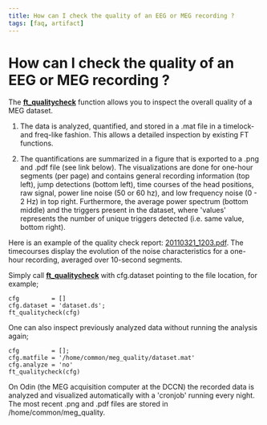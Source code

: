 ```yaml
---
title: How can I check the quality of an EEG or MEG recording ?
tags: [faq, artifact]
---
```


# How can I check the quality of an EEG or MEG recording ?

The **[ft_qualitycheck](/reference/ft_qualitycheck)** function allows you to inspect the overall quality of a MEG dataset.

1. The data is analyzed, quantified, and stored in a .mat file in a timelock- and freq-like fashion. This allows a detailed inspection by existing FT functions.

2. The quantifications are summarized in a figure that is exported to a .png and .pdf file (see link below). The visualizations are done for one-hour segments (per page) and contains general recording information (top left), jump detections (bottom left), time courses of the head positions, raw signal, power line noise (50 or 60 hz), and low frequency noise (0 - 2 Hz) in top right. Furthermore, the average power spectrum (bottom middle) and the triggers present in the dataset, where 'values' represents the number of unique triggers detected (i.e. same value, bottom right).

Here is an example of the quality check report: [20110321_1203.pdf](/assets/pdf/faq/20110321_1203.pdf). The timecourses display the evolution of the noise characteristics for a one-hour recording, averaged over 10-second segments.

Simply call **[ft_qualitycheck](/reference/ft_qualitycheck)** with cfg.dataset pointing to the file location, for example;

    cfg         = []
    cfg.dataset = 'dataset.ds';
    ft_qualitycheck(cfg)

One can also inspect previously analyzed data without running the analysis again;

    cfg         = [];
    cfg.matfile = '/home/common/meg_quality/dataset.mat'
    cfg.analyze = 'no'
    ft_qualitycheck(cfg)

On Odin (the MEG acquisition computer at the DCCN) the recorded data is analyzed and visualized automatically with a 'cronjob' running every night. The most recent .png and .pdf files are stored in /home/common/meg_quality.
